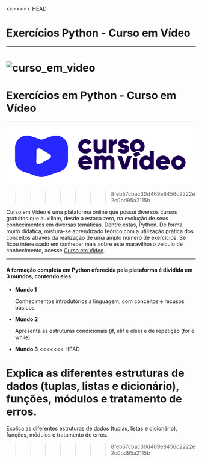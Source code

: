 <<<<<<< HEAD
# Exercícios Python - Curso em Vídeo
***
![curso_em_video](C:\Users\lucas\workspace\python_curso_em_video\image\cursoemvideo-logo.png)
=======
# Exercícios em Python - Curso em Vídeo
***

![log_cursoemvideo](image/cursoemvideo-logo.png)
>>>>>>> 8feb57cbac30d469e8456c2222e2c0bd95a2115b

Curso em Vídeo é uma plataforma online que
possui diversos cursos gratuitos que auxiliam, desde a estaca zero, 
na evolução de seus conhecimentos em diversas temáticas. Dentre estas, Python.
De forma muito didática, mistura-se aprendizado teórico com a utilização prática
dos conceitos através da realização de uma amplo número de exercícios. 
Se ficou interessado em conhecer mais sobre este maravilhoso veículo de conhecimento, acesse 
[Curso em Vídeo](https://www.cursoemvideo.com/).

***

#### A formação completa em Python oferecida pela plataforma é dividida em 3 mundos, contendo eles:

* **Mundo 1**


  Conhecimentos introdutórios a linguagem, com conceitos e recusos básicos.


* **Mundo 2**

  
  Apresenta as estruturas condicionais (if, elif e else) e de repetição (for e while). 


* **Mundo 3**
<<<<<<< HEAD
   

Explica as diferentes estruturas de dados (tuplas, listas e dicionário), funções, módulos e tratamento de erros.
=======
  
  Explica as diferentes estruturas de dados (tuplas, listas e dicionário), funções, módulos e tratamento de erros.
>>>>>>> 8feb57cbac30d469e8456c2222e2c0bd95a2115b
